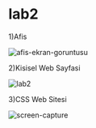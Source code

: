 # lab2
1)Afis

![afis-ekran-goruntusu](https://user-images.githubusercontent.com/33496795/76503295-ad8ebf80-6456-11ea-8bb4-ce633e85641e.png)

2)Kisisel Web Sayfasi


   ![lab2](https://user-images.githubusercontent.com/33496795/76504140-2fcbb380-6458-11ea-9c3b-9a6843590c56.gif)
   
   
3)CSS Web Sitesi

![screen-capture](https://user-images.githubusercontent.com/33496795/76504960-b339d480-6459-11ea-90fe-4c1f4b7549ac.gif)
